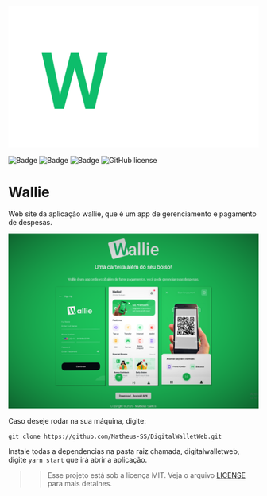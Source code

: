 <p align="center">
  <img src="screens/wallie-logo.png"/>
</p>

![Badge](https://img.shields.io/github/issues/Matheus-SS/DigitalWalletWeb)
![Badge](https://img.shields.io/github/forks/Matheus-SS/DigitalWalletWeb)
![Badge](https://img.shields.io/github/stars/Matheus-SS/DigitalWalletWeb)
![GitHub license](https://img.shields.io/github/license/Matheus-SS/DigitalWalletWeb)

# Wallie

Web site da aplicação wallie, que é um app de gerenciamento e pagamento de despesas.

<p align="center">
  <img src="screens/04.png"/>
</p>

Caso deseje rodar na sua máquina, digite:

```
git clone https://github.com/Matheus-SS/DigitalWalletWeb.git
```

Instale todas a dependencias na pasta raiz chamada, digitalwalletweb, digite `yarn start` que irá abrir a aplicação.

> > Esse projeto está sob a licença MIT. Veja o arquivo [LICENSE](https://github.com/Matheus-SS/DigitalWalletWeb/blob/master/LICENSE) para mais detalhes.
